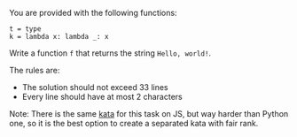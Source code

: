 <p>You are provided with the following functions:</p>
<pre><code class="language-python"><span class="cm-variable">t</span> <span class="cm-operator">=</span> <span class="cm-builtin">type</span>
<span class="cm-variable">k</span> <span class="cm-operator">=</span> <span class="cm-keyword">lambda</span> <span class="cm-variable">x</span>: <span class="cm-keyword">lambda</span> <span class="cm-variable">_</span>: <span class="cm-variable">x</span>
</code></pre>
<p>Write a function <code>f</code> that returns the string <code>Hello, world!</code>.</p>
<p>The rules are:</p>
<ul>
<li>The solution should not exceed 33 lines</li>
<li>Every line should have at most 2 characters</li>
</ul>
<p>Note: There is the same <a href="https://www.codewars.com/kata/5935558a32fb828aad001213" data-turbolinks="false" target="_blank">kata</a> for this task on JS, but way harder than Python one, so it is the best option to create a separated kata with fair rank.</p>
